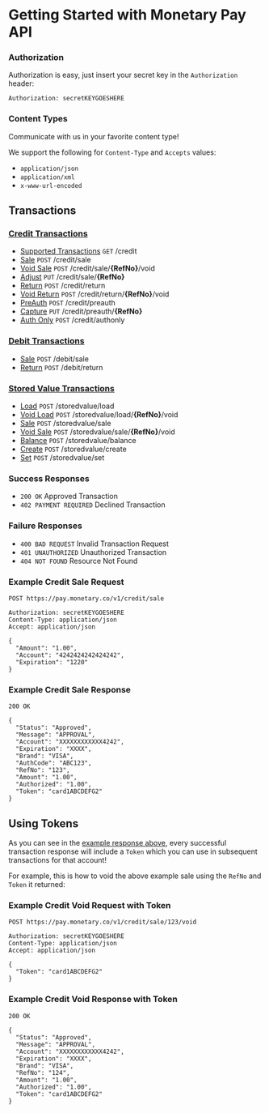 # Getting Started with Monetary Pay API
### Authorization

Authorization is easy, just insert your secret key in the `Authorization` header:

`Authorization: secretKEYGOESHERE`
  
### Content Types

Communicate with us in your favorite content type!

We support the following for `Content-Type` and `Accepts` values:

* `application/json`
* `application/xml`
* `x-www-url-encoded`

## Transactions

### [Credit Transactions](CREDIT.md)
* [Supported Transactions](CREDIT.md#supported-transactions) `GET` /credit
* [Sale](CREDIT.md#sale) `POST` /credit/sale
* [Void Sale](CREDIT.md#void-sale) `POST` /credit/sale/**{RefNo}**/void
* [Adjust](CREDIT.md#adjust) `PUT` /credit/sale/**{RefNo}**
* [Return](CREDIT.md#return) `POST` /credit/return
* [Void Return](CREDIT.md#void-return) `POST` /credit/return/**{RefNo}**/void
* [PreAuth](CREDIT.md#preauth) `POST` /credit/preauth
* [Capture](CREDIT.md#capture) `PUT` /credit/preauth/**{RefNo}**
* [Auth Only](CREDIT.md#auth-only) `POST` /credit/authonly

### [Debit Transactions](DEBIT.md)
* [Sale](DEBIT.md#sale) `POST` /debit/sale
* [Return](DEBIT.md#return) `POST` /debit/return

### [Stored Value Transactions](STOREDVALUE.md)
* [Load](STOREDVALUE.md#load) `POST` /storedvalue/load
* [Void Load](STOREDVALUE.md#void-load) `POST` /storedvalue/load/**{RefNo}**/void
* [Sale](STOREDVALUE.md#sale) `POST` /storedvalue/sale
* [Void Sale](STOREDVALUE.md#void-sale) `POST` /storedvalue/sale/**{RefNo}**/void
* [Balance](STOREDVALUE.md#balance) `POST` /storedvalue/balance
* [Create](STOREDVALUE.md#create) `POST` /storedvalue/create
* [Set](STOREDVALUE.md#set) `POST` /storedvalue/set

### Success Responses
* ```200 OK``` Approved Transaction
* ```402 PAYMENT REQUIRED``` Declined Transaction

### Failure Responses
* ```400 BAD REQUEST``` Invalid Transaction Request
* ```401 UNAUTHORIZED``` Unauthorized Transaction
* ```404 NOT FOUND``` Resource Not Found

### Example Credit Sale Request

```
POST https://pay.monetary.co/v1/credit/sale

Authorization: secretKEYGOESHERE
Content-Type: application/json
Accept: application/json

{
  "Amount": "1.00",
  "Account": "4242424242424242",
  "Expiration": "1220"
}
```

### Example Credit Sale Response
```
200 OK

{
  "Status": "Approved",
  "Message": "APPROVAL",
  "Account": "XXXXXXXXXXXX4242",
  "Expiration": "XXXX",
  "Brand": "VISA",
  "AuthCode": "ABC123",
  "RefNo": "123",
  "Amount": "1.00",
  "Authorized": "1.00",
  "Token": "card1ABCDEFG2"
}
```

## Using Tokens
As you can see in the [example response above](#example-sale-response), every successful transaction response will include a `Token` which you can use in subsequent transactions for that account!

For example, this is how to void the above example sale using the `RefNo` and `Token` it returned:

### Example Credit Void Request with Token

```
POST https://pay.monetary.co/v1/credit/sale/123/void

Authorization: secretKEYGOESHERE
Content-Type: application/json
Accept: application/json

{
  "Token": "card1ABCDEFG2"
}
```

### Example Credit Void Response with Token
```
200 OK

{
  "Status": "Approved",
  "Message": "APPROVAL",
  "Account": "XXXXXXXXXXXX4242",
  "Expiration": "XXXX",
  "Brand": "VISA",
  "RefNo": "124",
  "Amount": "1.00",
  "Authorized": "1.00",
  "Token": "card1ABCDEFG2"
}
```
